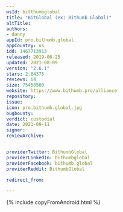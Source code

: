 ```yaml
---
wsId: bitthumbglobal
title: "BitGlobal (ex: Bithumb Global)"
altTitle: 
authors:
- danny
appId: pro.bithumb.global
appCountry: us
idd: 1467713913
released: 2019-06-25
updated: 2021-08-09
version: "2.6.1"
stars: 2.84375
reviews: 64
size: 75458560
website: https://www.bithumb.pro/alliance
repository: 
issue: 
icon: pro.bithumb.global.jpg
bugbounty: 
verdict: custodial
date: 2021-09-11
signer: 
reviewArchive:


providerTwitter: BithumbGlobal
providerLinkedIn: bithumbglobal
providerFacebook: bithumb.global
providerReddit: BithumbGlobal

redirect_from:

---
```


{% include copyFromAndroid.html %}

